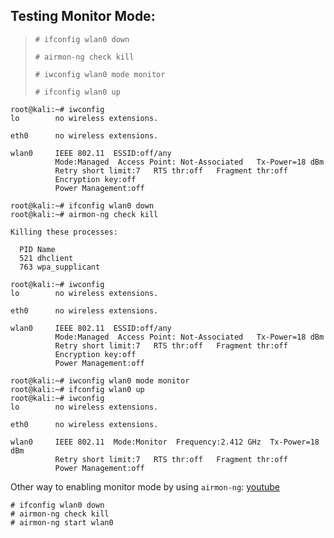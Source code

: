## Testing Monitor Mode:

>
> `# ifconfig wlan0 down`
>
> `# airmon-ng check kill`
>
> `# iwconfig wlan0 mode monitor`
>
> `# ifconfig wlan0 up`

```
root@kali:~# iwconfig
lo        no wireless extensions.

eth0      no wireless extensions.

wlan0     IEEE 802.11  ESSID:off/any  
          Mode:Managed  Access Point: Not-Associated   Tx-Power=18 dBm   
          Retry short limit:7   RTS thr:off   Fragment thr:off
          Encryption key:off
          Power Management:off
          
root@kali:~# ifconfig wlan0 down
root@kali:~# airmon-ng check kill

Killing these processes:

  PID Name
  521 dhclient
  763 wpa_supplicant

root@kali:~# iwconfig
lo        no wireless extensions.

eth0      no wireless extensions.

wlan0     IEEE 802.11  ESSID:off/any  
          Mode:Managed  Access Point: Not-Associated   Tx-Power=18 dBm   
          Retry short limit:7   RTS thr:off   Fragment thr:off
          Encryption key:off
          Power Management:off
          
root@kali:~# iwconfig wlan0 mode monitor
root@kali:~# ifconfig wlan0 up
root@kali:~# iwconfig
lo        no wireless extensions.

eth0      no wireless extensions.

wlan0     IEEE 802.11  Mode:Monitor  Frequency:2.412 GHz  Tx-Power=18 dBm   
          Retry short limit:7   RTS thr:off   Fragment thr:off
          Power Management:off
```
Other way to enabling monitor mode by using `airmon-ng`: [youtube](https://www.youtube.com/watch?v=wiIoR_0epvs&feature=youtu.be)

```
# ifconfig wlan0 down
# airmon-ng check kill
# airmon-ng start wlan0
```
